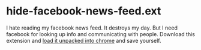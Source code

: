 hide-facebook-news-feed.ext
===========================


I hate reading my facebook news feed. It destroys my day. But I need facebook for looking up info and communicating with people.
Download this extension and [load it unpacked into chrome](https://developer.chrome.com/extensions/getstarted#unpacked) and save yourself.
